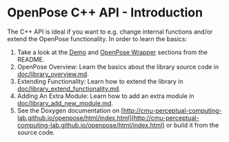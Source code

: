 OpenPose C++ API - Introduction
====================================

The C++ API is ideal if you want to e.g. change internal functions and/or extend the OpenPose functionality. In order to learn the basics:

1. Take a look at the [Demo](../README#demo) and [OpenPose Wrapper](../README#openpose-wrapper) sections from the README.
2. OpenPose Overview: Learn the basics about the library source code in [doc/library_overview.md](./library_overview.md).
3. Extending Functionality: Learn how to extend the library in [doc/library_extend_functionality.md](./library_extend_functionality.md).
4. Adding An Extra Module: Learn how to add an extra module in [doc/library_add_new_module.md](./library_add_new_module.md).
5. See the Doxygen documentation on [http://cmu-perceptual-computing-lab.github.io/openpose/html/index.html](http://cmu-perceptual-computing-lab.github.io/openpose/html/index.html) or build it from the source code.
